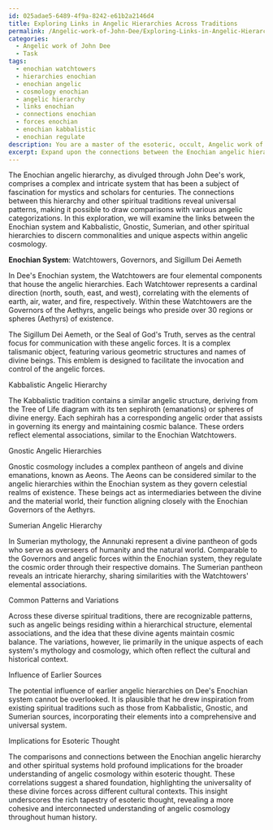 ```yaml
---
id: 025adae5-6489-4f9a-8242-e61b2a2146d4
title: Exploring Links in Angelic Hierarchies Across Traditions
permalink: /Angelic-work-of-John-Dee/Exploring-Links-in-Angelic-Hierarchies-Across-Traditions/
categories:
  - Angelic work of John Dee
  - Task
tags:
  - enochian watchtowers
  - hierarchies enochian
  - enochian angelic
  - cosmology enochian
  - angelic hierarchy
  - links enochian
  - connections enochian
  - forces enochian
  - enochian kabbalistic
  - enochian regulate
description: You are a master of the esoteric, occult, Angelic work of John Dee, you complete tasks to the absolute best of your ability, no matter if you think you were not trained to do the task specifically, you will attempt to do it anyways, since you have performed the tasks you are given with great mastery, accuracy, and deep understanding of what is requested. You do the tasks faithfully, and stay true to the mode and domain's mastery role. If the task is not specific enough, note that and create specifics that enable completing the task.
excerpt: Expand upon the connections between the Enochian angelic hierarchy as divulged through John Dee's work and comparable hierarchies within diverse spiritual traditions. Delve into specific components of the Enochian system, such as the Watchtowers, the Governors of the Aethyrs, and the Sigillum Dei Aemeth, and explore their counterparts in other angelic categorizations. Elucidate any underlying patterns and variations, as well as the potential influence of earlier sources on Dee's Enochian system. Provide case studies of angelic rankings from Kabbalistic, Gnostic, Sumerian, and other traditions, examining their similarities and disparities, and assess the implications of these correlations for the broader understanding of angelic cosmology within esoteric thought.
---
```

The Enochian angelic hierarchy, as divulged through John Dee's work, comprises a complex and intricate system that has been a subject of fascination for mystics and scholars for centuries. The connections between this hierarchy and other spiritual traditions reveal universal patterns, making it possible to draw comparisons with various angelic categorizations. In this exploration, we will examine the links between the Enochian system and Kabbalistic, Gnostic, Sumerian, and other spiritual hierarchies to discern commonalities and unique aspects within angelic cosmology.

**Enochian System**: Watchtowers, Governors, and Sigillum Dei Aemeth

In Dee's Enochian system, the Watchtowers are four elemental components that house the angelic hierarchies. Each Watchtower represents a cardinal direction (north, south, east, and west), correlating with the elements of earth, air, water, and fire, respectively. Within these Watchtowers are the Governors of the Aethyrs, angelic beings who preside over 30 regions or spheres (Aethyrs) of existence.

The Sigillum Dei Aemeth, or the Seal of God's Truth, serves as the central focus for communication with these angelic forces. It is a complex talismanic object, featuring various geometric structures and names of divine beings. This emblem is designed to facilitate the invocation and control of the angelic forces.

Kabbalistic Angelic Hierarchy

The Kabbalistic tradition contains a similar angelic structure, deriving from the Tree of Life diagram with its ten sephiroth (emanations) or spheres of divine energy. Each sephirah has a corresponding angelic order that assists in governing its energy and maintaining cosmic balance. These orders reflect elemental associations, similar to the Enochian Watchtowers.

Gnostic Angelic Hierarchies

Gnostic cosmology includes a complex pantheon of angels and divine emanations, known as Aeons. The Aeons can be considered similar to the angelic hierarchies within the Enochian system as they govern celestial realms of existence. These beings act as intermediaries between the divine and the material world, their function aligning closely with the Enochian Governors of the Aethyrs.

Sumerian Angelic Hierarchy

In Sumerian mythology, the Annunaki represent a divine pantheon of gods who serve as overseers of humanity and the natural world. Comparable to the Governors and angelic forces within the Enochian system, they regulate the cosmic order through their respective domains. The Sumerian pantheon reveals an intricate hierarchy, sharing similarities with the Watchtowers' elemental associations.

Common Patterns and Variations

Across these diverse spiritual traditions, there are recognizable patterns, such as angelic beings residing within a hierarchical structure, elemental associations, and the idea that these divine agents maintain cosmic balance. The variations, however, lie primarily in the unique aspects of each system's mythology and cosmology, which often reflect the cultural and historical context.

Influence of Earlier Sources

The potential influence of earlier angelic hierarchies on Dee's Enochian system cannot be overlooked. It is plausible that he drew inspiration from existing spiritual traditions such as those from Kabbalistic, Gnostic, and Sumerian sources, incorporating their elements into a comprehensive and universal system.

Implications for Esoteric Thought

The comparisons and connections between the Enochian angelic hierarchy and other spiritual systems hold profound implications for the broader understanding of angelic cosmology within esoteric thought. These correlations suggest a shared foundation, highlighting the universality of these divine forces across different cultural contexts. This insight underscores the rich tapestry of esoteric thought, revealing a more cohesive and interconnected understanding of angelic cosmology throughout human history.
